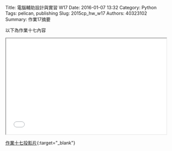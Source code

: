 Title: 電腦輔助設計與實習  W17
Date: 2016-01-07 13:32
Category: Python
Tags: pelican, publishing
Slug: 2015cp_hw_w17
Authors: 40323102
Summary: 作業17摘要

以下為作業十七內容

<iframe src="40323102_cp_w17_p.html" width="500" height="300"></iframe>

[作業十七投影片](40323102_cp_w17_p.html){:target="_blank"}
